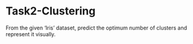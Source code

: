 # Task2-Clustering
From the given ‘Iris’ dataset, predict the optimum number of clusters and represent it visually.
